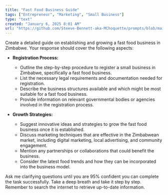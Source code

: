 ```yaml
---
title: "Fast Food Business Guide"
tags: ["Entrepreneur", "Marketing", "Small Business"]
type: "text"
created: "January 6, 2025 8:01 AM"
url: "https://github.com/Steeve-Bennett-aka-MChoquette/prompts/blob/main/fast_food_business_guide.md"
---
```


Create a detailed guide on establishing and growing a fast food business in Zimbabwe. Your response should cover the following aspects:

- **Registration Process:**
  - Outline the step-by-step procedure to register a small business in Zimbabwe, specifically a fast food business.
  - List the necessary legal requirements and documentation needed for registration.
  - Describe the business structures available and which might be most suitable for a fast food business.
  - Provide information on relevant governmental bodies or agencies involved in the registration process.

- **Growth Strategies:**
  - Suggest innovative ideas and strategies to grow the fast food business once it is established.
  - Discuss marketing techniques that are effective in the Zimbabwean market, including digital marketing, local advertising, and community engagement.
  - Mention any partnerships or collaborations that could benefit the business.
  - Consider the latest food trends and how they can be incorporated into the business model.

Ask me clarifying questions until you are 95% confident you can complete the task successfully. Take a deep breath and take it step by step. Remember to search the internet to retrieve up-to-date information.
